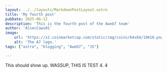 ```yaml
---
layout: ../../layouts/MarkdownPostLayout.astro
title: 'My fourth post'
pubDate: 2025-06-12
description: 'This is the fourth post of the Aweb7 team'
author: 'AlsecCawx01'
image:
    url: 'https://s2.coinmarketcap.com/static/img/coins/64x64/19618.png'
    alt: 'The A7 logo.'
tags: ["astro", "blogging", "Aweb7", "JS"]

---
```

This should show up.
WASSUP, THIS IS TEST 4.
4